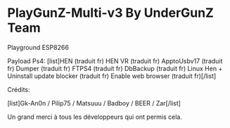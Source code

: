 # PlayGunZ-Multi-v3 By UnderGunZ Team
Playground ESP8266

Payload Ps4:
[list]HEN (traduit fr)
HEN VR (traduit fr)
ApptoUsbv17 (traduit fr)
Dumper (traduit fr)
FTPS4 (traduit fr)
DbBackup (traduit fr)
Linux
 Hen + Uninstall update blocker (traduit fr)
 Enable web browser (traduit fr)[/list]


Crédits:

[list]Gk-An0n /
Pilip75 /
Matsuuu / 
Badboy /
BEER /
Zar[/list]

Un grand merci à tous les développeurs qui ont permis cela. 
